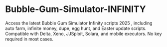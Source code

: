 # Bubble-Gum-Simulator-INFINITY
Access the latest Bubble Gum Simulator Infinity scripts 2025 , including auto farm, infinite money, dupe, egg hunt, and Easter update scripts. Compatible with Delta, Xeno, JJSploit, Solara, and mobile executors. No key required in most cases.
